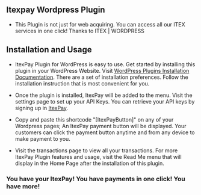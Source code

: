 ## Itexpay Wordpress Plugin

- This Plugin is not just for web acquiring. You can access all our ITEX services in one click! Thanks to ITEX | WORDPRESS

## Installation and Usage

- ItexPay Plugin for WordPress is easy to use. Get started by installing this plugin in your WordPress Website.
Visit [WordPress Plugins Installation Documentation](https://wordpress.org/documentation/article/manage-plugins). 
There are a set of installation preferences. Follow the installation instruction that is most convenient for you.

- Once the plugin is installed, ItexPay will be added to the menu. Visit the settings page to set up your API Keys.
You can retrieve your API keys by signing up in [ItexPay](https://itexpay.com).

- Copy and paste this shortcode "[ItexPayButton]" on any of your Wordpress pages; An ItexPay payment button will be displayed.
Your customers can click the payment button anytime and from any device to make payment to you.

- Visit the transactions page to view all your transactions.
For more ItexPay Plugin features and usage, visit the Read Me menu that will display in the Home Page after the installation of this plugin. 

### You have your ItexPay! You have payments in one click! You have more!
